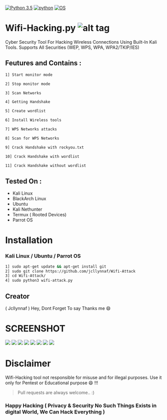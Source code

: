[![Python 3.5](https://img.shields.io/badge/Python-3.5-yellow.svg)](http://www.python.org/download/)
[![python](https://img.shields.io/badge/python-2.7-brightgreen.svg)](https://www.python.org/downloads/release/python-2714/)
[![OS](https://img.shields.io/badge/Tested%20On-Linux%20%7C%20Android-yellowgreen.svg)](https://termux.com/)






# Wifi-Hacking.py  ![alt tag](http://icons.iconarchive.com/icons/icons8/ios7/48/Network-Wifi-Logo-icon.png)



Cyber Security Tool For Hacking
Wireless Connections Using Built-In Kali Tools.
Supports All Securities (WEP, WPS, WPA, WPA2/TKIP/IES)



## Feutures and Contains :


```bash 
1] Start monitor mode

2] Stop monitor mode

3] Scan Networks   

4] Getting Handshake

5] Create wordlist

6] Install Wireless tools                  

7] WPS Networks attacks 

8] Scan for WPS Networks

9] Crack Handshake with rockyou.txt

10] Crack Handshake with wordlist

11] Crack Handshake without wordlist
```

## Tested On :

* Kali Linux
* BlackArch Linux
* Ubuntu
* Kali Nethunter
* Termux ( Rooted Devices)
* Parrot OS


# Installation


### Kali Linux / Ubuntu / Parrot OS

```bash
1] sudo apt-get update && apt-get install git
2] sudo git clone https://github.com/jcllynnaf/Wifi-Attack
3] cd Wifi-Attack/
4] sudo python3 wifi-attack.py
```

## Creator

( Jcllynnaf ) Hey, Dont Forget To say Thanks me :smile:


# SCREENSHOT


![](Snapshots/0.png)
![](Snapshots/1.png)
![](Snapshots/2.png)
![](Snapshots/3.png)
![](Snapshots/4.png)
![](Snapshots/5.png)
![](Snapshots/6.png)
![](Snapshots/7.png)


# Disclaimer 


Wifi-Hacking tool not responsible for misuse and for illegal purposes. Use it only for Pentest or Educational purpose :smile: !!!


> Pull requests are always welcome.. :)  

 
### Happy Hacking ( Privacy & Security No Such Things Exists in digital World, We Can Hack Everything )





